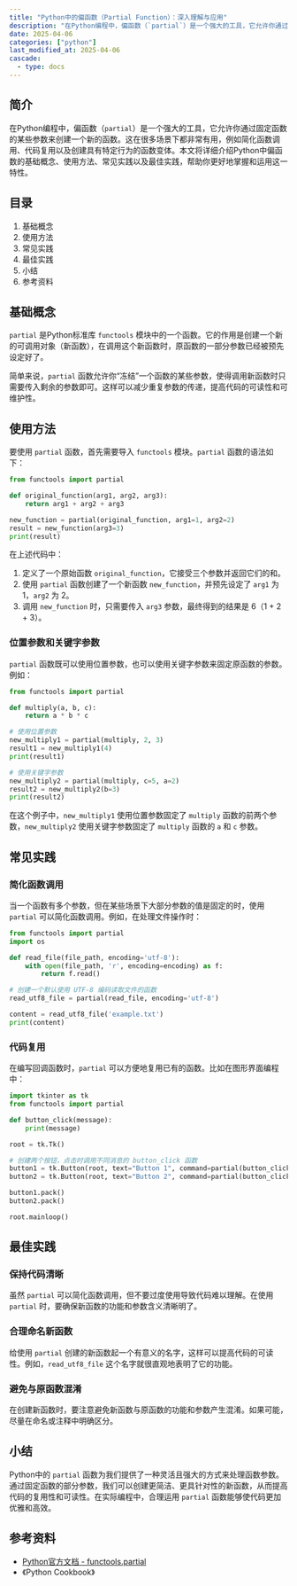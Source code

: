 ```yaml
---
title: "Python中的偏函数（Partial Function）：深入理解与应用"
description: "在Python编程中，偏函数（`partial`）是一个强大的工具，它允许你通过固定函数的某些参数来创建一个新的函数。这在很多场景下都非常有用，例如简化函数调用、代码复用以及创建具有特定行为的函数变体。本文将详细介绍Python中偏函数的基础概念、使用方法、常见实践以及最佳实践，帮助你更好地掌握和运用这一特性。"
date: 2025-04-06
categories: ["python"]
last_modified_at: 2025-04-06
cascade:
  - type: docs
---
```



## 简介
在Python编程中，偏函数（`partial`）是一个强大的工具，它允许你通过固定函数的某些参数来创建一个新的函数。这在很多场景下都非常有用，例如简化函数调用、代码复用以及创建具有特定行为的函数变体。本文将详细介绍Python中偏函数的基础概念、使用方法、常见实践以及最佳实践，帮助你更好地掌握和运用这一特性。

<!-- more -->
## 目录
1. 基础概念
2. 使用方法
3. 常见实践
4. 最佳实践
5. 小结
6. 参考资料

## 基础概念
`partial` 是Python标准库 `functools` 模块中的一个函数。它的作用是创建一个新的可调用对象（新函数），在调用这个新函数时，原函数的一部分参数已经被预先设定好了。

简单来说，`partial` 函数允许你“冻结”一个函数的某些参数，使得调用新函数时只需要传入剩余的参数即可。这样可以减少重复参数的传递，提高代码的可读性和可维护性。

## 使用方法
要使用 `partial` 函数，首先需要导入 `functools` 模块。`partial` 函数的语法如下：

```python
from functools import partial

def original_function(arg1, arg2, arg3):
    return arg1 + arg2 + arg3

new_function = partial(original_function, arg1=1, arg2=2)
result = new_function(arg3=3)
print(result)  
```

在上述代码中：
1. 定义了一个原始函数 `original_function`，它接受三个参数并返回它们的和。
2. 使用 `partial` 函数创建了一个新函数 `new_function`，并预先设定了 `arg1` 为 1，`arg2` 为 2。
3. 调用 `new_function` 时，只需要传入 `arg3` 参数，最终得到的结果是 6（1 + 2 + 3）。

### 位置参数和关键字参数
`partial` 函数既可以使用位置参数，也可以使用关键字参数来固定原函数的参数。例如：

```python
from functools import partial

def multiply(a, b, c):
    return a * b * c

# 使用位置参数
new_multiply1 = partial(multiply, 2, 3)
result1 = new_multiply1(4)
print(result1)  

# 使用关键字参数
new_multiply2 = partial(multiply, c=5, a=2)
result2 = new_multiply2(b=3)
print(result2)  
```

在这个例子中，`new_multiply1` 使用位置参数固定了 `multiply` 函数的前两个参数，`new_multiply2` 使用关键字参数固定了 `multiply` 函数的 `a` 和 `c` 参数。

## 常见实践
### 简化函数调用
当一个函数有多个参数，但在某些场景下大部分参数的值是固定的时，使用 `partial` 可以简化函数调用。例如，在处理文件操作时：

```python
from functools import partial
import os

def read_file(file_path, encoding='utf-8'):
    with open(file_path, 'r', encoding=encoding) as f:
        return f.read()

# 创建一个默认使用 UTF-8 编码读取文件的函数
read_utf8_file = partial(read_file, encoding='utf-8')

content = read_utf8_file('example.txt')
print(content)  
```

### 代码复用
在编写回调函数时，`partial` 可以方便地复用已有的函数。比如在图形界面编程中：

```python
import tkinter as tk
from functools import partial

def button_click(message):
    print(message)

root = tk.Tk()

# 创建两个按钮，点击时调用不同消息的 button_click 函数
button1 = tk.Button(root, text="Button 1", command=partial(button_click, "Button 1 clicked"))
button2 = tk.Button(root, text="Button 2", command=partial(button_click, "Button 2 clicked"))

button1.pack()
button2.pack()

root.mainloop()
```

## 最佳实践
### 保持代码清晰
虽然 `partial` 可以简化函数调用，但不要过度使用导致代码难以理解。在使用 `partial` 时，要确保新函数的功能和参数含义清晰明了。

### 合理命名新函数
给使用 `partial` 创建的新函数起一个有意义的名字，这样可以提高代码的可读性。例如，`read_utf8_file` 这个名字就很直观地表明了它的功能。

### 避免与原函数混淆
在创建新函数时，要注意避免新函数与原函数的功能和参数产生混淆。如果可能，尽量在命名或注释中明确区分。

## 小结
Python中的 `partial` 函数为我们提供了一种灵活且强大的方式来处理函数参数。通过固定函数的部分参数，我们可以创建更简洁、更具针对性的新函数，从而提高代码的复用性和可读性。在实际编程中，合理运用 `partial` 函数能够使代码更加优雅和高效。

## 参考资料
- [Python官方文档 - functools.partial](https://docs.python.org/3/library/functools.html#functools.partial)
- 《Python Cookbook》